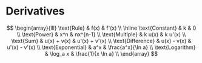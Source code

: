 # Derivatives
$$
\begin{array}{lll}
\text{Rule} & f(x) & f'(x) \\
\hline
\text{Constant} & k & 0 \\
\text{Power} & x^n & nx^{n-1} \\
\text{Multiple} & k u(x) & k u'(x) \\
\text{Sum} & u(x) + v(x) & u'(x) + v'(x) \\
\text{Difference} & u(x) - v(x) & u'(x) - v'(x) \\
\text{Exponential} & a^x & \frac{a^x}{\ln a} \\
\text{Logarithm} & \log_a x & \frac{1}{x \ln a} \\
\end{array}
$$